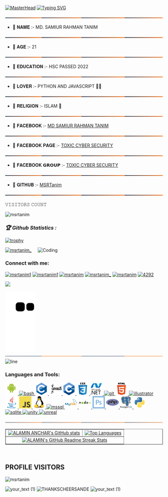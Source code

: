 [![MasterHead](https://github.com/MSRTanim/all-REDME/blob/90bab62cfe6ce17e0530caf2aa5ad956e24f7b61/Google%20Classroom%20Header%20Let's%20get%20spooky!.gif)](http://www.msrtanim.xyz)
[![Typing SVG](https://readme-typing-svg.herokuapp.com?font=Fira+Code&pause=1000&color=08D406&background=000000&center=true&vCenter=true&lines=%F0%9F%91%8BHELLO+WORLD%2C+I'M+TANIM+HERE%F0%9F%92%81%E2%80%8D%E2%99%82%EF%B8%8F;%E2%98%A3%EF%B8%8FCEO+OF+TOXIC+CYBER+SECURITY%E2%98%A3%EF%B8%8F;%F0%9F%92%81%E2%80%8D%E2%99%82%EF%B8%8FPLEASE+FOLLOW+MY+GITHUB%F0%9F%92%96;%F0%9F%92%BBTHANKS+ALL+MY+FAMILY+MEMBERS%F0%9F%94%A5)](https://git.io/typing-svg)

</p>

<img align="center" alt="line" src="https://github.com/DalpatRathore/dalpatrathore/blob/main/assets/images/line-2.svg">
 
- 🔰 𝐍𝐀𝐌𝐄 :- MD. SAMIUR RAHMAN TANIM
 
<img align="center" alt="line" src="https://github.com/DalpatRathore/dalpatrathore/blob/main/assets/images/line-2.svg">
 
- 🔰 𝐀𝐆𝐄 :- 21
 
<img align="center" alt="line" src="https://github.com/DalpatRathore/dalpatrathore/blob/main/assets/images/line-2.svg">
 
- 🔰 𝐄𝐃𝐔𝐂𝐀𝐓𝐈𝐎𝐍 :- HSC PASSED 2022
 
<img align="center" alt="line" src="https://github.com/DalpatRathore/dalpatrathore/blob/main/assets/images/line-2.svg">
 
- 🔰 𝐋𝐎𝐕𝐄𝐑 :- PYTHON AND JAVASCRIPT 👩‍💻
 
<img align="center" alt="line" src="https://github.com/DalpatRathore/dalpatrathore/blob/main/assets/images/line-2.svg">
 
- 🔰 𝐑𝐄𝐋𝐈𝐆𝐈𝐎𝐍 :- ISLAM 💚
 
<img align="center" alt="line" src="https://github.com/DalpatRathore/dalpatrathore/blob/main/assets/images/line-2.svg">
 
- 🔰 𝐅𝐀𝐂𝐄𝐁𝐎𝐎𝐊 :- [MD SAMIUR RAHMAN TANIM](https://www.facebook.com/msrtanim.py/) 
 
<img align="center" alt="line" src="https://github.com/DalpatRathore/dalpatrathore/blob/main/assets/images/line-2.svg">
 
- 🔰 𝐅𝐀𝐂𝐄𝐁𝐎𝐎𝐊 𝐏𝐀𝐆𝐄 :- [TOXIC CYBER SECURITY](https://www.facebook.com/toxiccyber.1)

<img align="center" alt="line" src="https://github.com/DalpatRathore/dalpatrathore/blob/main/assets/images/line-2.svg">
 
- 🔰 𝐅𝐀𝐂𝐄𝐁𝐎𝐎𝐊 𝗚𝗥𝗢𝗨𝗣 :- [TOXIC CYBER SECURITY](https://www.facebook.com/groups/toxiccyber)
 
<img align="center" alt="line" src="https://github.com/DalpatRathore/dalpatrathore/blob/main/assets/images/line-2.svg">
 
- 🔰 𝐆𝐈𝐓𝐇𝐔𝐁 :- [MSRTanim](https://github.com/MSRTanim) 
 
<img align="center" alt="line" src="https://github.com/DalpatRathore/dalpatrathore/blob/main/assets/images/line-2.svg">
 
<p align="center"> 
 
 𝚅𝙸𝚂𝙸𝚃𝙾𝚁𝚂 𝙲𝙾𝚄𝙽𝚃
 <p align="left"> <img src="https://komarev.com/ghpvc/?username=msrtanim&label=Profile%20views&color=0e75b6&style=flat" alt="msrtanim" /> </p>
 
<h3><b><i>🏆 Github Statistics :</i></b></h3>

<a href="https://github.com/MSRTanim"><img title="trophy" src="https://github-profile-trophy.vercel.app/?username=MSRTanim&theme=monokai"></a>

<img align="right" alt="Coding" width="400" src="https://cdn.dribbble.com/users/1162077/screenshots/3848914/programmer.gif">

<p align="left"> <a href="https://twitter.com/msrtanim_" target="blank"><img src="https://img.shields.io/twitter/follow/msrtanim_?logo=twitter&style=for-the-badge" alt="msrtanim_" /></a> </p>

<h3 align="left">Connect with me:</h3>
<p align="left">
<a href="https://fb.com/msrtanim1" target="blank"><img align="center" src="https://raw.githubusercontent.com/rahuldkjain/github-profile-readme-generator/master/src/images/icons/Social/facebook.svg" alt="msrtanim1" height="30" width="40" /></a>
<a href="https://instagram.com/msrtanim1" target="blank"><img align="center" src="https://raw.githubusercontent.com/rahuldkjain/github-profile-readme-generator/master/src/images/icons/Social/instagram.svg" alt="msrtanim1" height="30" width="40" /></a>
<a href="https://www.youtube.com/c/msrtanim" target="blank"><img align="center" src="https://raw.githubusercontent.com/rahuldkjain/github-profile-readme-generator/master/src/images/icons/Social/youtube.svg" alt="msrtanim" height="30" width="40" /></a>
<a href="https://twitter.com/msrtanim_" target="blank"><img align="center" src="https://raw.githubusercontent.com/rahuldkjain/github-profile-readme-generator/master/src/images/icons/Social/twitter.svg" alt="msrtanim_" height="30" width="40" /></a>
<a href="https://codepen.io/msrtanim" target="blank"><img align="center" src="https://raw.githubusercontent.com/rahuldkjain/github-profile-readme-generator/master/src/images/icons/Social/codepen.svg" alt="msrtanim" height="30" width="40" /></a>
<a href="https://discord.gg/4292" target="blank"><img align="center" src="https://raw.githubusercontent.com/rahuldkjain/github-profile-readme-generator/master/src/images/icons/Social/discord.svg" alt="4292" height="30" width="40" /></a>
</p>

![](https://github-profile-summary-cards.vercel.app/api/cards/profile-details?username=MSRTanim&theme=vue)

<img src="https://raw.githubusercontent.com/msoftware/msoftware/output/github-contribution-grid-snake.svg" />
 
<img align="center" alt="line" src="https://github.com/DalpatRathore/dalpatrathore/blob/main/assets/images/line-1.svg">

<img align="center" alt="line" src="https://i.ibb.co/kc4wQfX/1689918642892.png">
 


<h3 align="left">Languages and Tools:</h3>
<p align="left"> <a href="https://developer.android.com" target="_blank" rel="noreferrer"> <img src="https://raw.githubusercontent.com/devicons/devicon/master/icons/android/android-original-wordmark.svg" alt="android" width="40" height="40"/> </a> <a href="https://www.gnu.org/software/bash/" target="_blank" rel="noreferrer"> <img src="https://www.vectorlogo.zone/logos/gnu_bash/gnu_bash-icon.svg" alt="bash" width="40" height="40"/> </a> <a href="https://www.cprogramming.com/" target="_blank" rel="noreferrer"> <img src="https://raw.githubusercontent.com/devicons/devicon/master/icons/c/c-original.svg" alt="c" width="40" height="40"/> </a> <a href="https://canvasjs.com" target="_blank" rel="noreferrer"> <img src="https://raw.githubusercontent.com/Hardik0307/Hardik0307/master/assets/canvasjs-charts.svg" alt="canvasjs" width="40" height="40"/> </a> <a href="https://www.w3schools.com/cpp/" target="_blank" rel="noreferrer"> <img src="https://raw.githubusercontent.com/devicons/devicon/master/icons/cplusplus/cplusplus-original.svg" alt="cplusplus" width="40" height="40"/> </a> <a href="https://www.w3schools.com/css/" target="_blank" rel="noreferrer"> <img src="https://raw.githubusercontent.com/devicons/devicon/master/icons/css3/css3-original-wordmark.svg" alt="css3" width="40" height="40"/> </a> <a href="https://dotnet.microsoft.com/" target="_blank" rel="noreferrer"> <img src="https://raw.githubusercontent.com/devicons/devicon/master/icons/dot-net/dot-net-original-wordmark.svg" alt="dotnet" width="40" height="40"/> </a> <a href="https://git-scm.com/" target="_blank" rel="noreferrer"> <img src="https://www.vectorlogo.zone/logos/git-scm/git-scm-icon.svg" alt="git" width="40" height="40"/> </a> <a href="https://www.w3.org/html/" target="_blank" rel="noreferrer"> <img src="https://raw.githubusercontent.com/devicons/devicon/master/icons/html5/html5-original-wordmark.svg" alt="html5" width="40" height="40"/> </a> <a href="https://www.adobe.com/in/products/illustrator.html" target="_blank" rel="noreferrer"> <img src="https://www.vectorlogo.zone/logos/adobe_illustrator/adobe_illustrator-icon.svg" alt="illustrator" width="40" height="40"/> </a> <a href="https://www.java.com" target="_blank" rel="noreferrer"> <img src="https://raw.githubusercontent.com/devicons/devicon/master/icons/java/java-original.svg" alt="java" width="40" height="40"/> </a> <a href="https://developer.mozilla.org/en-US/docs/Web/JavaScript" target="_blank" rel="noreferrer"> <img src="https://raw.githubusercontent.com/devicons/devicon/master/icons/javascript/javascript-original.svg" alt="javascript" width="40" height="40"/> </a> <a href="https://www.linux.org/" target="_blank" rel="noreferrer"> <img src="https://raw.githubusercontent.com/devicons/devicon/master/icons/linux/linux-original.svg" alt="linux" width="40" height="40"/> </a> <a href="https://www.microsoft.com/en-us/sql-server" target="_blank" rel="noreferrer"> <img src="https://www.svgrepo.com/show/303229/microsoft-sql-server-logo.svg" alt="mssql" width="40" height="40"/> </a> <a href="https://www.mysql.com/" target="_blank" rel="noreferrer"> <img src="https://raw.githubusercontent.com/devicons/devicon/master/icons/mysql/mysql-original-wordmark.svg" alt="mysql" width="40" height="40"/> </a> <a href="https://nodejs.org" target="_blank" rel="noreferrer"> <img src="https://raw.githubusercontent.com/devicons/devicon/master/icons/nodejs/nodejs-original-wordmark.svg" alt="nodejs" width="40" height="40"/> </a> <a href="https://www.photoshop.com/en" target="_blank" rel="noreferrer"> <img src="https://raw.githubusercontent.com/devicons/devicon/master/icons/photoshop/photoshop-line.svg" alt="photoshop" width="40" height="40"/> </a> <a href="https://www.php.net" target="_blank" rel="noreferrer"> <img src="https://raw.githubusercontent.com/devicons/devicon/master/icons/php/php-original.svg" alt="php" width="40" height="40"/> </a> <a href="https://www.postgresql.org" target="_blank" rel="noreferrer"> <img src="https://raw.githubusercontent.com/devicons/devicon/master/icons/postgresql/postgresql-original-wordmark.svg" alt="postgresql" width="40" height="40"/> </a> <a href="https://www.python.org" target="_blank" rel="noreferrer"> <img src="https://raw.githubusercontent.com/devicons/devicon/master/icons/python/python-original.svg" alt="python" width="40" height="40"/> </a> <a href="https://www.sqlite.org/" target="_blank" rel="noreferrer"> <img src="https://www.vectorlogo.zone/logos/sqlite/sqlite-icon.svg" alt="sqlite" width="40" height="40"/> </a> <a href="https://unity.com/" target="_blank" rel="noreferrer"> <img src="https://www.vectorlogo.zone/logos/unity3d/unity3d-icon.svg" alt="unity" width="40" height="40"/> </a> <a href="https://unrealengine.com/" target="_blank" rel="noreferrer"> <img src="https://raw.githubusercontent.com/kenangundogan/fontisto/036b7eca71aab1bef8e6a0518f7329f13ed62f6b/icons/svg/brand/unreal-engine.svg" alt="unreal" width="40" height="40"/> </a> </p>

<img align="center" alt="line" src="https://github.com/DalpatRathore/dalpatrathore/blob/main/assets/images/line-2.svg">
 
<table border="1">
  <tr>
    <td valign="top"><a href="https://github.com/MSRTanim/github-readme-stats"> <img src="https://github-readme-stats.vercel.app/api?username=MSRTanim&count_private=true&show_icons=true&icon_color=FFA500&title_color=f4791f&bg_color=0,03071e,0F2027,03071e&text_color=abcdef&border_radius=10" alt ="ALAMIN ANCHAR's GitHub stats"/></td> </a>
    <td valign="top"> <a href="https://github.com/MSRTanim/github-readme-stats"> <img src="https://github-readme-stats.vercel.app/api/top-langs/?username=MSRTanim&layout=compact&langs_count=10" alt ="Top Languages"/></td>
    </a>
  </tr>
   <tr>
    <td colspan="2" align="center"> <a href="https://git.io/streak-stats"> <img src="http://github-readme-streak-stats.herokuapp.com?user=MSRTanim&hide_border=true&background=f6f8fa&stroke=001427&ring=e36414&fire=e36414&currStreakNum=03045e&sideNums=03045e&currStreakLabel=03045e&sideLabels=240046&dates=fb5607&date_format=j%20M%5B%20Y%5D" alt ="ALAMIN's GitHub Readme Streak Stats"/> </a>  </td> 
    
  </tr>
</table>
<br>
 
## PROFILE VISITORS
<p align="left"> <img src="https://komarev.com/ghpvc/?username=msrtanim&label=Profile%20views&color=0e75b6&style=flat" alt="msrtanim" /> </p>
 
![your_text (1)](https://user-images.githubusercontent.com/20098740/178626261-2bbb5de6-2290-47d6-abc0-729eb0e330e4.png)
![THANKSCHEERSANDE](https://user-images.githubusercontent.com/20098740/178380759-cba8cee3-8a86-408d-9924-5bcf9ec17375.gif)
![your_text (1)](https://user-images.githubusercontent.com/20098740/178626261-2bbb5de6-2290-47d6-abc0-729eb0e330e4.png) 
 
